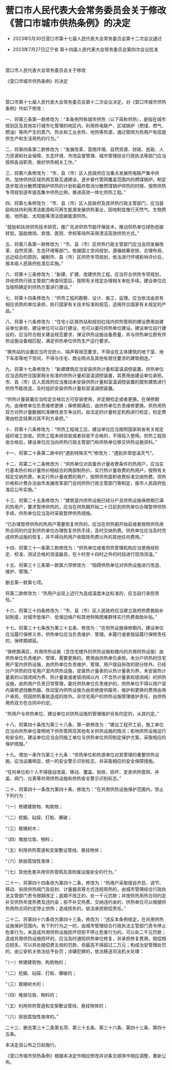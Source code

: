 # 营口市人民代表大会常务委员会关于修改《营口市城市供热条例》的决定

- 2023年5月30日营口市第十七届人民代表大会常务委员会第十二次会议通过

- 2023年7月27日辽宁省
  第十四届人民代表大会常务委员会第四次会议批准

<!-- INFO END -->

​

营口市人民代表大会常务委员会关于修改

《营口市城市供热条例》的决定

​

营口市第十七届人民代表大会常务委员会第十二次会议决定，对《营口市城市供热条例》作如下修改：

一、将第三条第一款修改为：“本条例所称城市供热（以下简称供热），是指在城市规划区及其他实行城市化管理的地区内，利用热电联产、区域锅炉（燃煤、燃气、燃油）等所产生的蒸汽、热水和工业余热、地热等热源，通过管网为热用户有偿提供生产和生活用热的行为。”

二、将第四条第二款修改为：“发展改革、营商环境、自然资源、财政、民政、人力资源和社会保障、生态环境、市场监督管理、城市管理综合行政执法等部门应当按照各自职责，做好供热相关工作。”

三、将第六条修改为：“市、县（市）区人民政府应当重点发展热电联产集中供热，加快供热区域热网互联互通建设，逐步替代管网覆盖范围内的燃煤锅炉。制定逐步取消分散燃煤锅炉供热的计划和最终取消分散燃煤锅炉供热的时限，按照供热专项规划逐年提高集中供热比例，推进高效一体化供热工程。”

四、将第七条修改为：“市、县（市）区人民政府及其供热行政主管部门，应当鼓励和扶持利用清洁能源和可再生能源发展供热事业，因地制宜推行天然气、生物质能、地热能、太阳能等清洁低碳能源供热。

“鼓励和扶持供热技术研究，推广先进供热节能环保技术，推动供热单位绿色低碳转型。鼓励商场、宾馆、医院、学校等场所采用清洁高效供热方式。”

五、将第八条第一款修改为：“市、县（市）区供热行政主管部门应当会同发展改革、自然资源、生态环境等部门，依据国土空间规划，遵循统筹安排、合理布局、远近结合的原则，编制市、县（市）区供热专项规划，依法进行环境影响评价后，报本级人民政府批准后实施。”

六、将第十三条修改为：“新建、扩建、改建供热工程，应当符合供热专项规划，并经供热行政主管部门审查同意后，按照有关规定办理相关审批手续。建设单位应当按照确定的供热方案进行建设。”

七、将第十四条修改为：“供热工程的勘察、设计、施工、监理，应当依法由具有相应资质的单位承担，执行国家有关技术标准和规范，选用符合国家有关规定的产品。”

八、将第十六条修改为：“住宅小区换热站和规划红线内供热管网的建设费用由建设单位承担，建设单位可以自行建设，也可以委托供热单位建设。建设单位自行建设的，应当符合相关建设规范要求，保证供热设施设备质量，并与供热单位原有供热设施设备相匹配，满足供热单位供热生产运行要求。

“换热站的设置应当符合防火、隔声等规范要求，不得设在主体建筑的地下室、地下车库等地下空间，不得与住宅、商业网点及其他有居住要求的建筑相连。”

九、将第十七条修改为：“新建建筑应当安装供热计量和室温调控装置。供热单位应当选购符合国家相关标准的供热计量和室温调控装置，其费用由建设单位承担。市、县（市）区人民政府应当推动未安装供热计量和室温调控装置的既有建筑进行供热节能改造，及时组织安装供热计量和室温调控装置。

“供热计量装置应当检定合格后方可安装使用，并定期检定或者更换。在保修期内，由保修单位负责维修更换；保修期满后，由供热单位负责维修更换。供热用热双方对热计量数据的准确性发生争议的，由法定的计量检定机构进行检定，检定费用由检定结果对其不利方承担。”

十、将第十八条修改为：“供热工程竣工后，建设单位应当按照国家和省有关规定组织竣工验收。供热工程未经验收或者验收不合格的，不得投入使用。供热工程验收合格后，建设单位应当向供热行政主管部门和供热单位移交供热设施资料。”

十一、将第二十条第二款中的“遇到特殊天气”修改为：“遇到异常低温天气”。

十二、将第二十二条修改为：“供热单位对具备热计量收费条件的热用户，应当实行基本热价和计量热价相结合的两部制热价。实行热计量收费的热用户，按照有关规定交纳热费。未实行热计量收费的用户，按照供热面积收费标准交纳热费。供热价格和计费办法由市发展改革部门会同供热行政主管部门等制定，报市人民政府批准后公布实施。”

十三、将第二十五条修改为：“建筑室内供热设施已经分户且供热设施保修期已满的热用户，要求暂停供热的，应当在供热期开始二十日前到供热单位办理暂停供热手续，供热单位应当及时采取暂停供热措施。

“已办理暂停供热的热用户需要恢复供热的，应当在供热期开始前或者按照供热用热合同的约定到供热单位办理恢复供热手续，及时交纳热费。供热单位应当及时完成供热设施的恢复，并不得向热用户收取除热费以外的其他任何费用。”

十四、将第三十一条第三款修改为：“供热单位或者供热管理机构应当使用经检定、校准、测试合格的测温器具，在十时至十四时之外的时段进行现场测温。”

十五、将第三十三条第一款第六项修改为：“阻碍供热单位对供热设施进行改造、维护、管理。”

删去第一款第七项。

将第二款修改为：“热用户出现上述行为造成温度未达标准的，应当自行承担责任。”

十六、将第三十四条修改为：“市、县（市）区人民政府应当建立政府热费救助补贴制度，对城市低保户、低保边缘户和其他特殊困难群体实行热费救助补贴。”

十七、将第三十七条改为第三十五条，修改为：“在供热设施保修期内，建设单位应当履行保修义务，供热单位应当负责维护、管理。未履行或者拖延履行保修责任的，保修期顺延。

“保修期满后，共用供热设施（含住宅楼外的供热设施和楼内的共用供热设施）由供热单位负责维护、管理，需要更换的，费用由供热单位承担。未分户供热的住宅用户室内供热设施，由供热单位负责维护、管理，用户擅自拆改的部分除外。已经分户供热的住宅用户室内供热设施，安装热计量表的以热计量表为界，未安装热计量表的以锁闭阀为界，热计量表或者锁闭阀以内（不含热计量表和锁闭阀）的供热设施，由热用户负责日常管理，委托供热单位负责维护的，供热单位不得以用户室内装修遮挡散热器、改动室内供热设施为由拒绝提供服务，维护和更换的费用由用户承担，但因供热事故造成的除外。非住宅用户的供热设施管理维护责任，由供热用热双方在合同中约定。

“热用户与供热单位、建设单位对供热设施的管理维护另有约定的，从其约定。”

十八、将第四十条改为第三十八条，第一款修改为：“建设工程开工前，施工单位应当向供热单位查明地下供热管网及其他有关供热设施的情况；影响供热设施运行和安全的，建设单位应当会同施工单位与供热单位共同制定保护方案，采取相应的保护措施。”

十九、增加一条作为第三十九条：“供热单位和热源单位对其管理的重要供热设施，应当设置明显、统一的安全警示识别标志，并采取相应的安全保障措施。

“任何单位和个人不得擅自改装、移动、覆盖、拆除、损坏、变卖供热管网、井盖、阀门、仪表等共用供热设施和供热安全警示识别标志。”

二十、将第四十一条改为第四十条，修改为：“在共用供热设施保护范围内，禁止下列行为：

“（一）修建建筑物、构筑物；

“（二）挖掘、钻探、打桩、爆破；

“（三）栽植树木；

“（四）堆放垃圾、物料；

“（五）利用供热管道和支架敷设管线、悬挂物体；

“（六）排放腐蚀性液体；

“（七）其他危害共用供热管网及其附属设施安全的行为。”

二十一、将第四十四条改为第四十二条，修改为：“热用户采取擅自开启、调节、移动、拆除供热阀门及铅封、计量器具等方式违规用热的，由城市管理综合行政执法主管部门责令限期改正；逾期不改正的，处一千元罚款；并按供热用热合同约定补交供热年度热费及违约金；拒不补交热费、交纳违约金的，供热单位可以根据供热用热合同约定停止供热；造成损失的，依法承担赔偿责任。”

二十二、将第四十六条改为第四十三条，修改为：“违反本条例规定，在共用供热设施保护范围内，有下列行为之一的，由城市管理综合行政执法主管部门责令停止危害行为，未造成共用供热设施损坏但拒不停止危害行为的，可以处二千元罚款；造成共用供热设施损坏的，应当及时通知供热单位修复，并承担修复费用，赔偿相应损失，可以并处赔偿费五倍的罚款，但最高不得超过二万元；构成治安管理处罚的，由公安机关依法给予处罚；涉嫌犯罪的，依法移送司法机关处理：

“（一）修建建筑物、构筑物的；

“（二）挖掘、钻探、打桩、爆破的；

“（三）栽植树木的；

“（四）堆放垃圾、物料的；

“（五）利用供热管道和支架敷设管线、悬挂物体的；

“（六）排放腐蚀性液体的。”

二十三、删去第三十二条第五项、第三十五条、第三十六条、第四十三条、第四十五条。

本决定自公布之日起施行。

《营口市城市供热条例》根据本决定作相应修改并对条文顺序作相应调整，重新公布。
